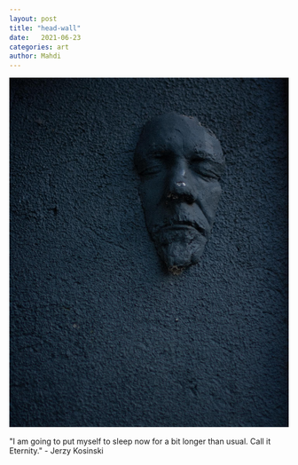 ```yaml
---
layout: post
title: "head-wall"
date:   2021-06-23
categories: art
author: Mahdi
---
```


![head-wall](/img/arts/head-wall.jpg)

<span class='image-details'>
"I am going to put myself to sleep now for a bit longer than usual. Call it Eternity." - Jerzy Kosinski
</span>

